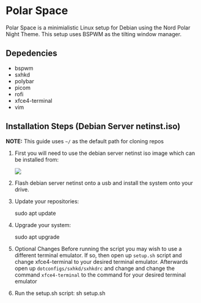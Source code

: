 # Polar Space

Polar Space is a minimialistic Linux setup for Debian using the Nord Polar Night Theme. This setup uses BSPWM as the tilting window manager.

## Depedencies
- bspwm
- sxhkd
- polybar
- picom
- rofi
- xfce4-terminal
- vim

## Installation Steps (Debian Server netinst.iso)
**NOTE:** This guide uses ``~/`` as the default path for cloning repos

1. First you will need to use the debian server netinst iso image which can be installed from:

	[![](https://www.debian.org/Pics/openlogo-50.png)](https://www.debian.org/distrib/netinst)
2. Flash debian server netinst onto a usb and install the system onto your drive.
3. Update your repositories:

	 sudo apt update
4. Upgrade your system:

	 sudo apt upgrade
5. Optional Changes
	Before running the script you may wish to use a different terminal emulator. If so, then open up ``setup.sh`` script and change xfce4-terminal to your desired terminal emulator. Afterwards open up ``dotconfigs/sxhkd/sxhkdrc`` and change and change the command ``xfce4-terminal`` to the command for your desired terminal emulator
6. Run the setup.sh script:
	sh setup.sh

